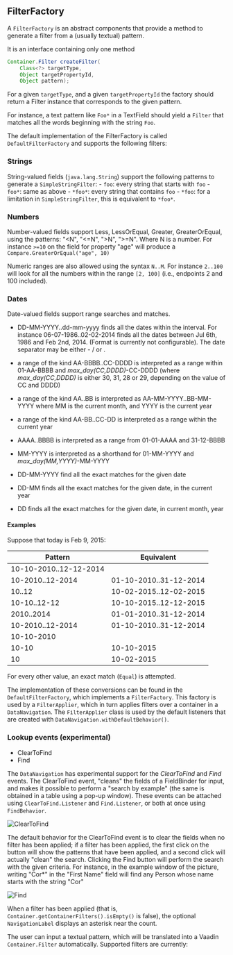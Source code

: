 ## FilterFactory

A `FilterFactory` is an abstract components that provide a method to generate a filter from a (usually textual) pattern.

It is an interface containing only one method

```java
Container.Filter createFilter(
	Class<?> targetType, 
	Object targetPropertyId, 
	Object pattern);
``` 

For a given `targetType`, and a given `targetPropertyId` the factory should return a Filter instance that corresponds to the given pattern.

For instance, a text pattern like `Foo*` in a TextField should yield a `Filter` that matches all the words beginning with the string `Foo`. 

The default implementation of the FilterFactory is called `DefaultFilterFactory` and supports the following filters:

### Strings

String-valued fields (`java.lang.String`) support the following patterns to generate a `SimpleStringFilter`:
    - `foo`: every string that starts with `foo`
    - `foo*`: same as above
    - `*foo*`: every string that contains `foo`
    - `*foo`: for a limitation in `SimpleStringFilter`, this is equivalent to `*foo*`.

### Numbers

Number-valued fields support Less, LessOrEqual, Greater, GreaterOrEqual, using the patterns: "<N", "<=N", ">N", ">=N". Where N is a number. For instance `>=10` on the field for property "age" will produce a `Compare.GreaterOrEqual("age", 10)`

Numeric ranges are also allowed using the syntax `N..M`. For instance `2..100` will look for all the numbers within the range `[2, 100]` (i.e., endpoints 2 and 100 included).

### Dates

Date-valued fields support range searches and matches.

- DD-MM-YYYY..dd-mm-yyyy finds all the dates within the interval. For instance 06-07-1986..02-02-2014 finds all the dates between Jul 6th, 1986 and Feb 2nd, 2014. (Format is currently not configurable). The date separator may be either - / or .
- a range of the kind AA-BBBB..CC-DDDD is interpreted as a range within 01-AA-BBBB and *max_day(CC,DDDD)*-CC-DDDD (where  *max_day(CC,DDDD)* is either 30, 31, 28 or 29, depending on the value of CC and DDDD) 

- a range of the kind AA..BB is interpreted as AA-MM-YYYY..BB-MM-YYYY where MM is the current month, and YYYY is the current year
- a range of the kind AA-BB..CC-DD is interpreted as a range within the current year
- AAAA..BBBB is interpreted as a range from 01-01-AAAA and 31-12-BBBB

- MM-YYYY is interpreted as a shorthand for 01-MM-YYYY and *max_day(MM,YYYY)*-MM-YYYY
- DD-MM-YYYY find all the exact matches for the given date
- DD-MM finds all the exact matches for the given date, in the current year
- DD finds all the exact matches for the given date, in current month, year

#### Examples

Suppose that today is Feb 9, 2015:

Pattern                | Equivalent
---------------------- | ----------------------
10-10-2010..12-12-2014 |
10-2010..12-2014       | 01-10-2010..31-12-2014
10..12                 | 10-02-2015..12-02-2015
10-10..12-12           | 10-10-2015..12-12-2015
2010..2014             | 01-01-2010..31-12-2014
10-2010..12-2014       | 01-10-2010..31-12-2014
10-10-2010             |  
10-10                  | 10-10-2015
10                     | 10-02-2015

 
For every other value, an exact match (`Equal`) is attempted.

The implementation of these conversions can be found in the `DefaultFilterFactory`, which implements a `FilterFactory`. This factory is used by a `FilterApplier`, which in turn applies filters over a container in a `DataNavigation`. The `FilterApplier` class is used by the default listeners that are created with `DataNavigation.withDefaultBehavior()`.





### Lookup events (experimental)

   * ClearToFind
   * Find
   
The `DataNavigation` has experimental support for the *ClearToFind* and *Find* events. The ClearToFind event, "cleans" the fields of a FieldBinder for input, and makes it possible to perform a "search by example" (the same is obtained in a table using a pop-up window). These events can be attached using `ClearToFind.Listener` and `Find.Listener`, or both at once using `FindBehavior`.


![ClearToFind](http://i.imgur.com/AfrRFlT.png)

The default behavior for the ClearToFind event is to clear the fields when no filter has been applied; if a filter has been applied, the first click on the button will show the patterns that have been applied, and a second click will actually "clean" the search. Clicking the Find button will perform the search with the given criteria. For instance, in the example window of the picture, writing "Cor*" in the "First Name" field will find any Person whose name starts with the string "Cor"  

![Find](http://i.imgur.com/1ls24gW.png) 

When a filter has been applied (that is, `Container.getContainerFilters().isEmpty()` is false), the optional `NavigationLabel` displays an asterisk near the count.

The user can input a textual pattern, which will be translated into a Vaadin `Container.Filter` automatically. Supported filters are currently:
